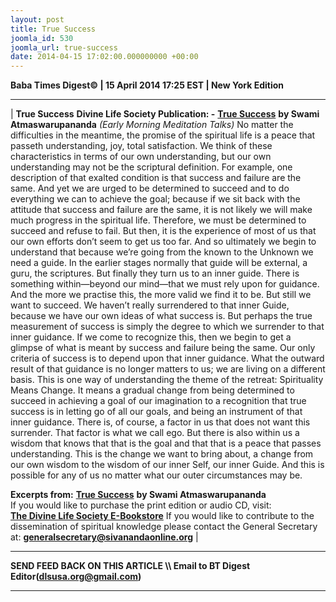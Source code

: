 ```yaml
---
layout: post
title: True Success
joomla_id: 530
joomla_url: true-success
date: 2014-04-15 17:02:00.000000000 +00:00
---
```

**Baba Times Digest© | 15 April 2014 17:25 EST | New York Edition**
* * *
|
**True Success**
**Divine Life Society Publication: -** [**True Success**](http://www.dlshq.org/messages/truesuccess.htm) **by Swami Atmaswarupananda**
_(Early Morning Meditation Talks)_
No matter the difficulties in the meantime, the promise of the spiritual life is a peace that passeth understanding, joy, total satisfaction. We think of these characteristics in terms of our own understanding, but our own understanding may not be the scriptural definition.
For example, one description of that exalted condition is that success and failure are the same. And yet we are urged to be determined to succeed and to do everything we can to achieve the goal; because if we sit back with the attitude that success and failure are the same, it is not likely we will make much progress in the spiritual life. Therefore, we must be determined to succeed and refuse to fail.
But then, it is the experience of most of us that our own efforts don’t seem to get us too far. And so ultimately we begin to understand that because we’re going from the known to the Unknown we need a guide. In the earlier stages normally that guide will be external, a guru, the scriptures. But finally they turn us to an inner guide. There is something within—beyond our mind—that we must rely upon for guidance. And the more we practise this, the more valid we find it to be. But still we want to succeed. We haven’t really surrendered to that inner Guide, because we have our own ideas of what success is.
But perhaps the true measurement of success is simply the degree to which we surrender to that inner guidance. If we come to recognize this, then we begin to get a glimpse of what is meant by success and failure being the same. Our only criteria of success is to depend upon that inner guidance. What the outward result of that guidance is no longer matters to us; we are living on a different basis.
This is one way of understanding the theme of the retreat: Spirituality Means Change. It means a gradual change from being determined to succeed in achieving a goal of our imagination to a recognition that true success is in letting go of all our goals, and being an instrument of that inner guidance.
There is, of course, a factor in us that does not want this surrender. That factor is what we call ego. But there is also within us a wisdom that knows that that is the goal and that that is a peace that passes understanding.
This is the change we want to bring about, a change from our own wisdom to the wisdom of our inner Self, our inner Guide. And this is possible for any of us no matter what our outer circumstances may be.
 
**Excerpts from:**
[**True Success**](http://www.dlshq.org/messages/truesuccess.htm) **by Swami Atmaswarupananda**  
If you would like to purchase the print edition or audio CD, visit:   
 [**The Divine Life Society E-Bookstore**](http://www.dlshq.org/cgi-bin/store/commerce.cgi?category=krishnananda&cart_id=1394930528.401)
If you would like to contribute to the dissemination of spiritual knowledge please contact the General Secretary at:
**[generalsecretary@sivanandaonline.org](mailto:generalsecretary@sivanandaonline.org)**
 |
* * *
**SEND FEED BACK ON THIS ARTICLE \\\ Email to BT Digest Editor[](mailto:dlsusa.org@gmail.com?subject=DLS%20Posts)(dlsusa.org@gmail.com)**
* * *
  
